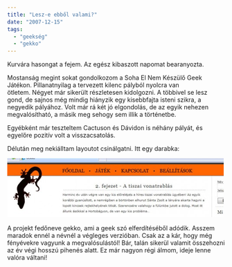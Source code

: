 ```yaml
---
title: "Lesz-e ebből valami?"
date: "2007-12-15"
tags: 
  - "geekség"
  - "gekko"
---
```


Kurvára hasongat a fejem. Az egész kibaszott napomat bearanyozta.

Mostanság megint sokat gondolkozom a Soha El Nem Készülő Geek Játékon. Pillanatnyilag a tervezett kilenc pályból nyolcra van ötletem. Négyet már sikerült részletesen kidolgozni. A többivel se lesz gond, de sajnos még mindig hiányzik egy kisebbfajta isteni szikra, a negyedik pályához. Volt már rá két jó elgondolás, de az egyik nehezen megvalósítható, a másik meg sehogy sem illik a történetbe.

Egyébként már teszteltem Cactuson és Dávidon is néhány pályát, és egyelőre pozitív volt a visszacsatolás.

Délután meg nekiálltam layoutot csinálgatni. Itt egy darabka:

![gekko](images/gekko-500x136.jpg)

A projekt fedőneve gekko, ami a geek szó elferdítéséből adódik. Asszem maradok ennél a névnél a végleges verzióban. Csak az a kár, hogy még fényévekre vagyunk a megvalósulástól! Bár, talán sikerül valamit összehozni az év végi hosszú pihenés alatt. Ez már nagyon régi álmom, ideje lenne valóra váltani!
